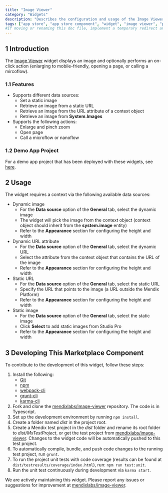 ```yaml
---
title: "Image Viewer"
category: "Widgets"
description: "Describes the configuration and usage of the Image Viewer widget, which is available in the Mendix Marketplace."
tags: ["app store", "app store component", "widget", "image viewer", "platform support"]
#If moving or renaming this doc file, implement a temporary redirect and let the respective team know they should update the URL in the product. See Mapping to Products for more details.
---
```


## 1 Introduction

The [Image Viewer](https://appstore.home.mendix.com/link/app/65122/) widget displays an image and optionally performs an on-click action (enlarging to mobile-friendly, opening a page, or calling a mircoflow).

### 1.1 Features

* Supports different data sources:
	* Set a static image
	* Retrieve an image from a static URL
	* Retrieve an image from the URL attribute of a context object
	* Retrieve an image from **System.Images**
* Supports the following actions:
	* Enlarge and pinch zoom
	* Open page
	* Call a microflow or nanoflow

### 1.2 Demo App Project

For a demo app project that has been deployed with these widgets, see [here](https://imageviewer.mxapps.io/).

## 2 Usage

The widget requires a context via the following available data sources:

* Dynamic image
	* For the **Data source** option of the **General** tab, select the dynamic image
	* The widget will pick the image from the context object (context object should inherit from the **system.image** entity)
	* Refer to the **Appearance** section for configuring the height and width
* Dynamic URL attribute
	* For the **Data source** option of the **General** tab, select the dynamic URL
	* Select the attribute from the context objext that contains the URL of the image
	* Refer to the **Appearance** section for configuring the height and width
* Static URL
	* For the **Data source** option of the **General** tab, select the static URL
	* Specify the URL that points to the image (a URL outside the Mendix Platform)
	* Refer to the **Appearance** section for configuring the height and width
* Static image
	* For the **Data source** option of the **General** tab, select the static image
	* Click **Select** to add static images from Studio Pro
	* Refer to the **Appearance** section for configuring the height and width

## 3 Developing This Marketplace Component

To contribute to the development of this widget, follow these steps:

1. Install the following:
	* [Git](https://git-scm.com/book/en/v2/Getting-Started-Installing-Git)
	* [npm](https://www.npmjs.com/)
	* [webpack-cli](https://www.npmjs.com/package/webpack-cli)
	* [grunt-cli](https://github.com/gruntjs/grunt-cli)
	* [karma-cli](https://www.npmjs.com/package/karma-cli)
2. Fork and clone the [mendixlabs/image-viewer](https://github.com/mendixlabs/image-viewer) repository. The code is in Typescript.
3. Set up the development environment by running `npm install`.
4. Create a folder named *dist* in the project root.
5. Create a Mendix test project in the *dist* folder and rename its root folder to *dist/MxTestProject*, or get the test project from [mendixlabs/image-viewer](https://github.com/MendixLabs/image-viewer/releases/latest). Changes to the widget code will be automatically pushed to this test project.
6. To automatically compile, bundle, and push code changes to the running test project, run `grunt`.
7. To run the project unit tests with code coverage (results can be found at `dist/testresults/coverage/index.html`), run: `npm run test:unit`.
8. Run the unit test continuously during development via `karma start`.

We are actively maintaining this widget. Please report any issues or suggestions for improvement at [mendixlabs/image-viewer](https://github.com/mendixlabs/image-viewer/issues).
